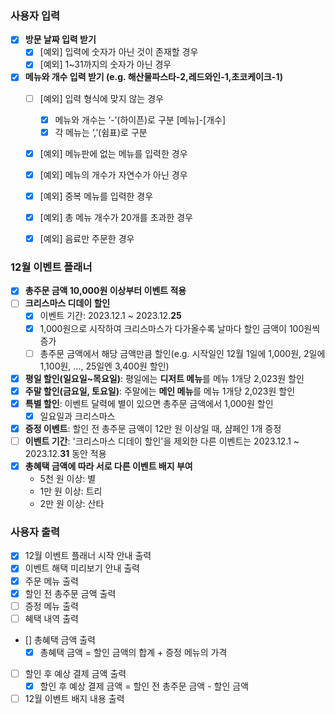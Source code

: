 ### 사용자 입력

- [x]  **방문 날짜 입력 받기**
   - [x]  [예외] 입력에 숫자가 아닌 것이 존재할 경우
   - [x]  [예외] 1~31까지의 숫자가 아닌 경우
- [x]  **메뉴와 개수 입력 받기 (e.g. 해산물파스타-2,레드와인-1,초코케이크-1)**
   - [ ]  [예외] 입력 형식에 맞지 않는 경우
      - [x]  메뉴와 개수는 ‘-’(하이픈)로 구분 [메뉴]-[개수]
      - [x]  각 메뉴는 ‘,’(쉼표)로 구분
   - [x]  [예외] 메뉴판에 없는 메뉴를 입력한 경우
   - [x]  [예외] 메뉴의 개수가 자연수가 아닌 경우
   - [x]  [예외] 중복 메뉴를 입력한 경우
   - [x]  [예외] 총 메뉴 개수가 20개를 초과한 경우
   - [x]  [예외] 음료만 주문한 경우


### 12월 이벤트 플래너

- [x]  **총주문 금액 10,000원 이상부터 이벤트 적용**
- [ ]  **크리스마스 디데이 할인**
   - [x]  이벤트 기간: 2023.12.1 ~ 2023.12.**25**
   - [x]  1,000원으로 시작하여 크리스마스가 다가올수록 날마다 할인 금액이 100원씩 증가
   - [ ]  총주문 금액에서 해당 금액만큼 할인(e.g. 시작일인 12월 1일에 1,000원, 2일에 1,100원, ..., 25일엔 3,400원 할인)
- [x]  **평일 할인(일요일~목요일)**: 평일에는 **디저트 메뉴**를 메뉴 1개당 2,023원 할인
- [x]  **주말 할인(금요일, 토요일)**: 주말에는 **메인 메뉴**를 메뉴 1개당 2,023원 할인
- [x]  **특별 할인**: 이벤트 달력에 별이 있으면 총주문 금액에서 1,000원 할인
   - [x]  일요일과 크리스마스
- [x]  **증정 이벤트**: 할인 전 총주문 금액이 12만 원 이상일 때, 샴페인 1개 증정
- [ ]  **이벤트 기간**: '크리스마스 디데이 할인'을 제외한 다른 이벤트는 2023.12.1 ~ 2023.12.**31** 동안 적용
- [x]  **총혜택 금액에 따라 서로 다른 이벤트 배지 부여**
   - 5천 원 이상: 별
   - 1만 원 이상: 트리
   - 2만 원 이상: 산타

### 사용자 출력

- [x]  12월 이벤트 플래너 시작 안내 출력
- [x]  이벤트 해택 미리보기 안내 출력
- [x]  주문 메뉴 출력
- [x]  할인 전 총주문 금액 출력
- [ ]  증정 메뉴 출력
- [ ]  혜택 내역 출력
- []  총혜택 금액 출력
   - [x]  총혜택 금액 = 할인 금액의 합계 + 증정 메뉴의 가격
- [ ]  할인 후 예상 결제 금액 출력
   - [x]  할인 후 예상 결제 금액 = 할인 전 총주문 금액 - 할인 금액
- [ ]  12월 이벤트 배지 내용 출력